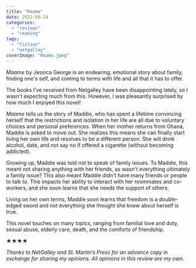 ```yaml
---
title: "Maame"
date: 2022-08-14
categories: 
  - "reviews"
  - "reading"
tags: 
  - "fiction"
  - "netgalley"
coverImage: "Maame.jpeg"
---
```


_Maame_ by Jessica George is an endearing, emotional story about family, finding one's self, and coming to terms with life and all that it has to offer.

The books I've received from Netgalley have been disappointing lately, so I wasn't expecting much from this. However, I was pleasantly surprised by how much I enjoyed this novel!

_Maame_ tells us the story of Maddie, who has spent a lifetime convincing herself that the restrictions and isolation in her life are all due to voluntary choices and personal preferences. When her mother returns from Ghana, Maddie is asked to move out. She realizes this means she can finally start living her own life and resolves to be a different person. She will drink alcohol, date, and not say no if offered a cigarette (without becoming addicted).

Growing up, Maddie was told not to speak of family issues. To Maddie, this meant not sharing anything with her friends, as wasn't everything ultimately a family issue? This also meant Maddie didn't have many friends or people to talk to. This impacts her ability to interact with her roommates and co-workers, and she soon learns that she needs the support of others.

Living on her own terms, Maddie soon learns that freedom is a double-edged sword and not everything she thought she knew about herself is true.

This novel touches on many topics, ranging from familial love and duty, sexual abuse, elderly care, death, and the comforts of friendship.

★★★★

_Thanks to NetGalley and St. Martin’s Press for an advance copy _in exchange for sharing my opinions.__ _All opinions in this review are my own._
